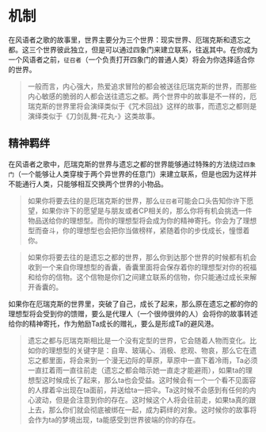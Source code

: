 # 	机制

在风语者之歌的故事里，世界主要分为三个世界：现实世界、厄瑞克斯和遗忘之都。这三个世界彼此独立，但是可以通过四象门来建立联系，往返其中。在你成为一个风语者之前，`征召者`（一个负责打开四象门的普通人类）将会为你选择适合你的世界。

> 一般而言，内心强大，热爱追求冒险的都会被送往厄瑞克斯的世界，而那些内心敏感的脆弱的人都会送往遗忘之都。两个世界中的故事是不一样的，厄瑞克斯的世界里将会演绎类似于《咒术回战》这样的故事，而遗忘之都则是演绎类似于《刀剑乱舞-花丸-》这类故事。

## 精神羁绊

在风语者之歌中，厄瑞克斯的世界与遗忘之都的世界能够通过特殊的方法绕过`四象门`（一个能够让人类穿梭于两个异世界的任意门）来建立联系，但是也因为这样并不能通行人类，只能够相互交换两个世界的小物品。

> 如果你将要去往的是厄瑞克斯的世界，那么`征召者`可能会口头告知你许下愿望，如果你许下的愿望是与朋友或者CP相关的，那么你将有机会挑选一件物品送给你的理想型。而你的理想型将会成为你的精神寄托。你会为了理想型而奋斗，你的理想型也会把你当做榜样，紧随着你的步伐成长，憧憬着你。



> 如果你将要去往的是遗忘之都的世界，那么你到达那个世界的时候都有机会收到一个来自你理想型的香囊，香囊里面将会保存着你的理想型对你的祝福和给你的信物。这个信物是你们之间建立联系的信物，你只能通过成长来解开香囊的。

如果你在厄瑞克斯的世界里，突破了自己，成长了起来，那么原在遗忘之都的你的理想型将会受到你的馈赠，要么是代理人（一个很帅很帅的人）会将你的故事转述给你的精神寄托，作为勉励Ta成长的赠礼，要么是形成Ta的避风港。

> 遗忘之都与厄瑞克斯相比是一个没有定型的世界，它会随着人物而变化。比如你的理想型的关键字是：自卑、玻璃心、消极、悲观、物哀，那么它在遗忘之都里面，将会来到一个漫无边际的草原，草原中一直下着冷雨，Ta必须一直扛着雨一直往前走（遗忘之都会暗示她一直走才能避雨），如果ta的理想型这时候成长了起来，那么ta也会受益。这时候会有一个一个看不见面容的人撑着伞出现在ta面前，并送给ta一把伞。Ta这时候不会感到有任何的内心波动，但是会注意到你的存在。这时候这个人将会往前走，如果ta真的跟上去，那么你们就会彻底被绑在一起，成为羁绊的对象。这时候你的故事将会作为ta的梦境出现，ta能感受到世界彼端的你的存在。



